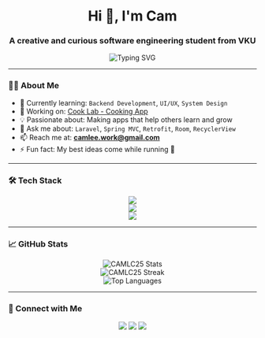 <h1 align="center">Hi 👋, I'm Cam</h1>
<h3 align="center">A creative and curious software engineering student from VKU</h3>

<div align="center">
  <img src="https://readme-typing-svg.herokuapp.com?font=Fira+Code&weight=500&size=22&pause=1000&center=true&vCenter=true&width=500&lines=Welcome+to+my+GitHub!;Student+Developer+%7C+Backend+Learner+%7C+Tech+Enthusiast;Let's+Build+Something+Awesome+Together!✨" alt="Typing SVG" />
</div>

---

### 👨‍💻 About Me

- 🌱 Currently learning: `Backend Development`, `UI/UX`, `System Design`
- 🔭 Working on: [Cook Lab - Cooking App](https://github.com/camvku/cook-lab)
- 💡 Passionate about: Making apps that help others learn and grow
- 💬 Ask me about: `Laravel`, `Spring MVC`, `Retrofit`, `Room`, `RecyclerView`
- 📫 Reach me at: **camlee.work@gmail.com**
- ⚡ Fun fact: My best ideas come while running 🏃

---

### 🛠️ Tech Stack

<p align="center">
  <img src="https://skillicons.dev/icons?i=java,kotlin,cpp,python,php,c,html,css,js,bootstrap" />
  <br />
  <img src="https://skillicons.dev/icons?i=androidstudio,eclipse,idea,vscode,figma,postman,git,github,linux" />
  <br />
  <img src="https://skillicons.dev/icons?i=laravel,spring,nodejs,firebase,mysql" />
</p>

---

### 📈 GitHub Stats

<p align="center">
  <img src="https://github-readme-stats.vercel.app/api?username=CAMLC25&show_icons=true&theme=radical" alt="CAMLC25 Stats" />
  <br />
  <img src="https://github-readme-streak-stats.herokuapp.com/?user=CAMLC25&theme=radical" alt="CAMLC25 Streak" />
  <br />
  <img src="https://github-readme-stats.vercel.app/api/top-langs/?username=CAMLC25&layout=compact&theme=radical" alt="Top Languages" />
</p>

---

### 🔗 Connect with Me

<p align="center">
  <a href="mailto:camlee.work@gmail.com"><img src="https://img.shields.io/badge/Gmail-c14438?style=for-the-badge&logo=gmail&logoColor=white" /></a>
  <a href="https://www.facebook.com/blvck.camle"><img src="https://img.shields.io/badge/Facebook-1877F2?style=for-the-badge&logo=facebook&logoColor=white" /></a>
  <a href="https://www.instagram.com/lc.blvck"><img src="https://img.shields.io/badge/Instagram-E4405F?style=for-the-badge&logo=instagram&logoColor=white" /></a>
</p>
